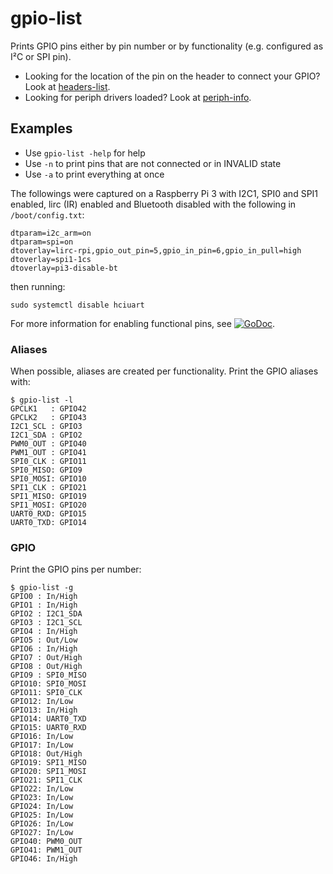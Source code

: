 # gpio-list

Prints GPIO pins either by pin number or by functionality (e.g. configured as
I²C or SPI pin).

* Looking for the location of the pin on the header to connect your GPIO? Look
  at [headers-list](../headers-list).
* Looking for periph drivers loaded? Look at [periph-info](../periph-info).


## Examples

* Use `gpio-list -help` for help
* Use `-n` to print pins that are not connected or in INVALID state
* Use `-a` to print everything at once

The followings were captured on a Raspberry Pi 3 with I2C1, SPI0 and SPI1
enabled, lirc (IR) enabled and Bluetooth disabled with the following in
`/boot/config.txt`:

    dtparam=i2c_arm=on
    dtparam=spi=on
    dtoverlay=lirc-rpi,gpio_out_pin=5,gpio_in_pin=6,gpio_in_pull=high
    dtoverlay=spi1-1cs
    dtoverlay=pi3-disable-bt

then running:

    sudo systemctl disable hciuart

For more information for enabling functional pins, see
[![GoDoc](https://godoc.org/periph.io/x/periph/host/rpi?status.svg)](https://godoc.org/periph.io/x/periph/host/rpi).


### Aliases

When possible, aliases are created per functionality. Print the GPIO aliases
with:

    $ gpio-list -l
    GPCLK1   : GPIO42
    GPCLK2   : GPIO43
    I2C1_SCL : GPIO3
    I2C1_SDA : GPIO2
    PWM0_OUT : GPIO40
    PWM1_OUT : GPIO41
    SPI0_CLK : GPIO11
    SPI0_MISO: GPIO9
    SPI0_MOSI: GPIO10
    SPI1_CLK : GPIO21
    SPI1_MISO: GPIO19
    SPI1_MOSI: GPIO20
    UART0_RXD: GPIO15
    UART0_TXD: GPIO14


### GPIO

Print the GPIO pins per number:

    $ gpio-list -g
    GPIO0 : In/High
    GPIO1 : In/High
    GPIO2 : I2C1_SDA
    GPIO3 : I2C1_SCL
    GPIO4 : In/High
    GPIO5 : Out/Low
    GPIO6 : In/High
    GPIO7 : Out/High
    GPIO8 : Out/High
    GPIO9 : SPI0_MISO
    GPIO10: SPI0_MOSI
    GPIO11: SPI0_CLK
    GPIO12: In/Low
    GPIO13: In/High
    GPIO14: UART0_TXD
    GPIO15: UART0_RXD
    GPIO16: In/Low
    GPIO17: In/Low
    GPIO18: Out/High
    GPIO19: SPI1_MISO
    GPIO20: SPI1_MOSI
    GPIO21: SPI1_CLK
    GPIO22: In/Low
    GPIO23: In/Low
    GPIO24: In/Low
    GPIO25: In/Low
    GPIO26: In/Low
    GPIO27: In/Low
    GPIO40: PWM0_OUT
    GPIO41: PWM1_OUT
    GPIO46: In/High

